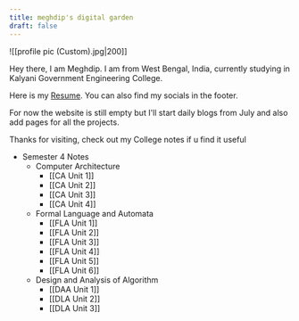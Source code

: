 ```yaml
---
title: meghdip's digital garden
draft: false
---
```

![[profile pic (Custom).jpg|200]]


Hey there, I am Meghdip. I am from West Bengal, India, currently studying in Kalyani Government Engineering College.

Here is my [Resume](https://drive.google.com/open?id=1p8XuXfwnz3xuiy6yBJ-__QmZwfpsVirm&usp=drive_fs). You can also find my socials in the footer.

For now the website is still empty but I'll start daily blogs from July and also add pages for all the projects.

Thanks for visiting, check out my College notes if u find it useful

- Semester 4 Notes
	- Computer Architecture
		- [[CA Unit 1]]
		- [[CA Unit 2]]
		- [[CA Unit 3]]
		- [[CA Unit 4]]
	- Formal Language and Automata
		- [[FLA Unit 1]]
		- [[FLA Unit 2]]
		- [[FLA Unit 3]]
		- [[FLA Unit 4]]
		- [[FLA Unit 5]]
		- [[FLA Unit 6]]
	- Design and Analysis of Algorithm
		- [[DAA Unit 1]]
		- [[DLA Unit 2]]
		- [[DLA Unit 3]]
